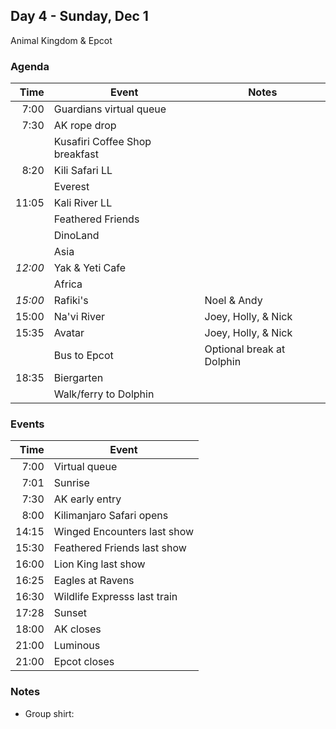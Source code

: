 ## Day 4 - Sunday, Dec 1

Animal Kingdom & Epcot


### Agenda

|    Time | Event                          | Notes                     |
|--------:|--------------------------------|---------------------------|
|    7:00 | Guardians virtual queue        |                           |
|    7:30 | AK rope drop                   |                           |
|         | Kusafiri Coffee Shop breakfast |                           |
|    8:20 | Kili Safari LL                 |                           |
|         | Everest                        |                           |
|   11:05 | Kali River LL                  |                           |
|         | Feathered Friends              |                           |
|         | DinoLand                       |                           |
|         | Asia                           |                           |
| _12:00_ | Yak & Yeti Cafe                |                           |
|         | Africa                         |                           |
| _15:00_ | Rafiki's                       | Noel & Andy               |
|   15:00 | Na'vi River                    | Joey, Holly, & Nick       |
|   15:35 | Avatar                         | Joey, Holly, & Nick       |
|         | Bus to Epcot                   | Optional break at Dolphin |
|   18:35 | Biergarten                     |                           |
|         | Walk/ferry to Dolphin          |                           |


### Events

| Time | Event                       |
|-----:|-----------------------------|
|  7:00| Virtual queue               |
|  7:01| Sunrise                     |
|  7:30| AK early entry              |
|  8:00| Kilimanjaro Safari opens    |
| 14:15| Winged Encounters last show |
| 15:30| Feathered Friends last show |
| 16:00| Lion King last show         |
| 16:25| Eagles at Ravens            |
| 16:30| Wildlife Expresss last train|
| 17:28| Sunset                      |
| 18:00| AK closes                   |
| 21:00| Luminous                    |
| 21:00| Epcot closes                |


### Notes

- Group shirt: 

